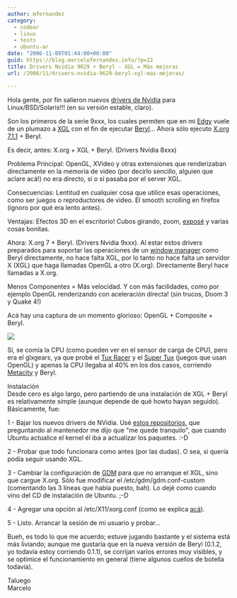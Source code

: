 ```yaml
---
author: mfernandez
category:
  - codear
  - linux
  - tests
  - ubuntu-ar
date: "2006-11-09T01:44:00+00:00"
guid: https://blog.marcelofernandez.info/?p=22
title: Drivers Nvidia 9629 + Beryl - XGL = Más mejoras
url: /2006/11/drivers-nvidia-9629-beryl-xgl-mas-mejoras/

---
```

Hola gente, por fin salieron nuevos [drivers de Nvidia](http://www.nvidia.com/object/linux_display_amd64_1.0-9629.html) para Linux/BSD/Solaris!!! (en su versión estable, claro).

Son los primeros de la serie 9xxx, los cuales permiten que en mi [Edgy](http://www.ubuntu.com/) vuele de un plumazo a [XGL](http://en.wikipedia.org/wiki/Xgl) con el fin de ejecutar [Beryl](http://www.beryl-project.org/)... Ahora sólo ejecuto [X.org 7.1.1](http://x.org/) \+ Beryl.

Es decir, antes: X.org + XGL + Beryl. (Drivers Nvidia 8xxx)

Problema Principal: OpenGL, XVideo y otras extensiones que renderizaban directamente en la memoria de video (por decirlo sencillo, alguien que aclare acá!) no era directo, sí o sí pasaba por el server XGL.

Consecuencias: Lentitud en cualquier cosa que utilice esas operaciones, como ser juegos o reproductores de video. El smooth scrolling en firefox (ignoro por qué era lento antes).

Ventajas: Efectos 3D en el escritorio! Cubos girando, zoom, [exposé](http://en.wikipedia.org/wiki/Expos%C3%A9_%28Mac_OS_X%29) y varias cosas bonitas.

Ahora: X.org 7 + Beryl. (Drivers Nvidia 9xxx). Al estar estos drivers preparados para soportar las operaciones de un [window manager](http://en.wikipedia.org/wiki/Window_manager) como Beryl directamente, no hace falta XGL, por lo tanto no hace falta un servidor X (XGL) que haga llamadas OpenGL a otro (X.org). Directamente Beryl hace llamadas a X.org.

Menos Componentes = Más velocidad. Y con más facilidades, como por ejemplo OpenGL renderizando con aceleración directa! (sin trucos, Doom 3 y Quake 4!)

Acá hay una captura de un momento glorioso: OpenGL + Composite + Beryl.

[![](http://photos1.blogger.com/blogger2/448/981953459584652/320/Pantallazo.1.png)](http://photos1.blogger.com/blogger2/448/981953459584652/1600/Pantallazo.1.png)

Sí, se comía la CPU (como pueden ver en el sensor de carga de CPU), pero era el glxgears, ya que probé el [Tux Racer](http://en.wikipedia.org/wiki/Tux_Racer) y el [Super Tux](http://www.happypenguin.org/show?SuperTux) (juegos que usan OpenGL) y apenas la CPU llegaba al 40% en los dos casos, corriendo [Metacity](http://en.wikipedia.org/wiki/Metacity) y Beryl.

Instalación  
Desde cero es algo largo, pero partiendo de una instalación de XGL + Beryl es relativamente simple (aunque depende de qué howto hayan seguido). Básicamente, fue:

1 - Bajar los nuevos drivers de NVidia. Usé [estos repositorios](http://albertomilone.com/driver_edgy.html), que preguntando al mantenedor me dijo que "me quede tranquilo", que cuando Ubuntu actualice el kernel él iba a actualizar los paquetes. :-D

2 - Probar que todo funcionara como antes (por las dudas). O sea, si quería podía seguir usando XGL.

3 - Cambiar la configuración de [GDM](http://en.wikipedia.org/wiki/GNOME_Display_Manager) para que no arranque el XGL, sino que cargue X.org. Sólo fue modificar el /etc/gdm/gdm.conf-custom (comentando las 3 líneas que había puesto, bah). Lo dejé como cuando vino del CD de instalación de Ubuntu. ;-D

4 - Agregar una opción al /etc/X11/xorg.conf (como se explica [acá](http://forum.beryl-project.org/post-41432#p41432)).

5 - Listo. Arrancar la sesión de mi usuario y probar...

Bueh, es todo lo que me acuerdo; estuve jugando bastante y el sistema está más liviando; aunque me gustaría que en la nueva versión de Beryl (0.1.2, yo todavía estoy corriendo 0.1.1), se corrijan varios errores muy visibles, y se optimice el funcionamiento en general (tiene algunos cuellos de botella todavía).

Taluego  
Marcelo
